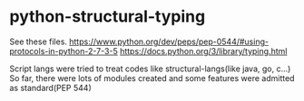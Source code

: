 # python-structural-typing

See these files.
https://www.python.org/dev/peps/pep-0544/#using-protocols-in-python-2-7-3-5
https://docs.python.org/3/library/typing.html

Script langs were tried to treat codes like structural-langs(like java, go, c...)
So far, there were lots of modules created and some features were admitted as standard(PEP 544)
